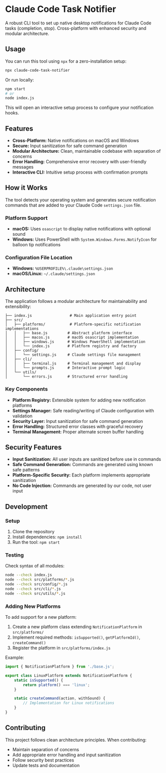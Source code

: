 # Claude Code Task Notifier

A robust CLI tool to set up native desktop notifications for Claude Code tasks (completion, stop). Cross-platform with enhanced security and modular architecture.

## Usage

You can run this tool using `npx` for a zero-installation setup:

```bash
npx claude-code-task-notifier
```

Or run locally:

```bash
npm start
# or
node index.js
```

This will open an interactive setup process to configure your notification hooks.

## Features

- **Cross-Platform:** Native notifications on macOS and Windows
- **Secure:** Input sanitization for safe command generation
- **Modular Architecture:** Clean, maintainable codebase with separation of concerns
- **Error Handling:** Comprehensive error recovery with user-friendly messages
- **Interactive CLI:** Intuitive setup process with confirmation prompts

## How it Works

The tool detects your operating system and generates secure notification commands that are added to your Claude Code `settings.json` file.

### Platform Support

- **macOS:** Uses `osascript` to display native notifications with optional sound
- **Windows:** Uses PowerShell with `System.Windows.Forms.NotifyIcon` for balloon tip notifications

### Configuration File Location

- **Windows:** `%USERPROFILE%\.claude\settings.json`
- **macOS/Linux:** `~/.claude/settings.json`

## Architecture

The application follows a modular architecture for maintainability and extensibility:

```
├── index.js                 # Main application entry point
├── src/
│   ├── platforms/           # Platform-specific notification implementations
│   │   ├── base.js         # Abstract platform interface
│   │   ├── macos.js        # macOS osascript implementation
│   │   ├── windows.js      # Windows PowerShell implementation
│   │   └── index.js        # Platform registry and factory
│   ├── config/
│   │   └── settings.js     # Claude settings file management
│   ├── cli/
│   │   ├── terminal.js     # Terminal management and display
│   │   └── prompts.js      # Interactive prompt logic
│   └── utils/
│       └── errors.js       # Structured error handling
```

### Key Components

- **Platform Registry:** Extensible system for adding new notification platforms
- **Settings Manager:** Safe reading/writing of Claude configuration with validation
- **Security Layer:** Input sanitization for safe command generation
- **Error Handling:** Structured error classes with graceful recovery
- **Terminal Management:** Proper alternate screen buffer handling

## Security Features

- **Input Sanitization:** All user inputs are sanitized before use in commands
- **Safe Command Generation:** Commands are generated using known safe patterns
- **Platform-Specific Security:** Each platform implements appropriate sanitization
- **No Code Injection:** Commands are generated by our code, not user input

## Development

### Setup

1. Clone the repository
2. Install dependencies: `npm install`
3. Run the tool: `npm start`

### Testing

Check syntax of all modules:
```bash
node --check index.js
node --check src/platforms/*.js
node --check src/config/*.js
node --check src/cli/*.js
node --check src/utils/*.js
```

### Adding New Platforms

To add support for a new platform:

1. Create a new platform class extending `NotificationPlatform` in `src/platforms/`
2. Implement required methods: `isSupported()`, `getPlatformId()`, `createCommand()`
3. Register the platform in `src/platforms/index.js`

Example:
```javascript
import { NotificationPlatform } from './base.js';

export class LinuxPlatform extends NotificationPlatform {
    static isSupported() {
        return platform() === 'linux';
    }

    static createCommand(action, withSound) {
        // Implementation for Linux notifications
    }
}
```

## Contributing

This project follows clean architecture principles. When contributing:

- Maintain separation of concerns
- Add appropriate error handling and input sanitization
- Follow security best practices
- Update tests and documentation
